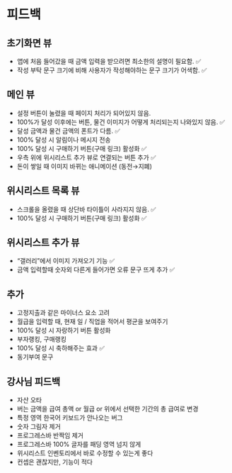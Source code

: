 # 피드백

## 초기화면 뷰

- 앱에 처음 들어갔을 때 금액 입력을 받으려면 최소한의 설명이 필요함. ✅
- 작성 부탁 문구 크기에 비해 사용자가 작성해야하는 문구 크기가 어색함.  ✅

## 메인 뷰 

- 설정 버튼이 눌렸을 때 페이지 처리가 되어있지 않음.
- 100%가 달성 이후에는 버튼, 물건 이미지가 어떻게 처리되는지 나와있지 않음. ✅
- 달성 금액과 물건 금액의 폰트가 다름. ✅
- 100% 달성 시 알림이나 메시지 전송
- 100% 달성 시 구매하기 버튼(구매 링크) 활성화 ✅
- 우측 위에 위시리스트 추가 뷰로 연결되는 버튼 추가  ✅
- 돈이 쌓일 때 이미지 바뀌는 애니메이션 (동전→지폐)

## 위시리스트 목록 뷰

- 스크롤을 올렸을 때 상단바 타이틀이 사라지지 않음.  ✅
- 100% 달성 시 구매하기 버튼(구매 링크) 활성화 ✅

## 위시리스트 추가 뷰

- “갤러리”에서 이미지 가져오기 기능 ✅
- 금액 입력할때 숫자외 다른게 들어가면 오류 문구 뜨게 추가 ✅

## 추가

- 고정지출과 같은 마이너스 요소 고려
- 월급을 입력할 때, 현재 일 / 직업을 적어서 평균을 보여주기
- 100% 달성 시 자랑하기 버튼 활성화
- 부자랭킹, 구매랭킹
- 100% 달성 시 축하해주는 효과 ✅
- 동기부여 문구


## 강사님 피드백

- 자산 오타
- 버는 금액을 급여 총액 or 월급 or 위에서 선택한 기간의 총 급여로 변경
- 특정 영역 한국어 키보드가 안나오는 버그
- 숫자 그림자 제거
- 프로그레스바 반짝임 제거
- 프로그레스바 100% 글자를 패딩 영역 넘지 않게
- 위시리스트 인벤토리에서 바로 수정할 수 있는게 좋다
- 컨셉은 괜찮지만, 기능이 적다
